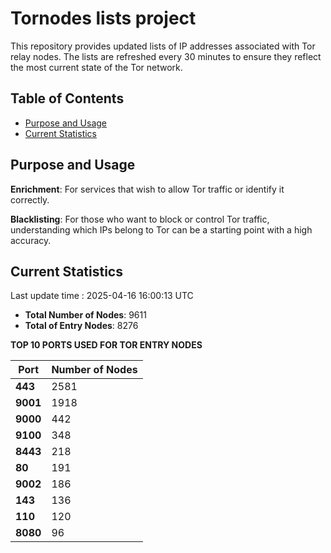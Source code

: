 # Tornodes lists project

This repository provides updated lists of IP addresses associated with Tor relay nodes. The lists are refreshed every 30 minutes to ensure they reflect the most current state of the Tor network.

## Table of Contents

- [Purpose and Usage](#purpose-and-usage)
- [Current Statistics](#current-statistics)


## Purpose and Usage

**Enrichment**: For services that wish to allow Tor traffic or identify it correctly.

**Blacklisting**: For those who want to block or control Tor traffic, understanding which IPs belong to Tor can be a starting point with a high accuracy.

## Current Statistics

Last update time : 2025-04-16 16:00:13 UTC

- **Total Number of Nodes**: 9611
- **Total of Entry Nodes**: 8276

**TOP 10 PORTS USED FOR TOR ENTRY NODES**

| **Port** | **Number of Nodes** |
|------|-----------------|
| **443**   | 2581  |
| **9001**   | 1918  |
| **9000**   | 442  |
| **9100**   | 348  |
| **8443**   | 218  |
| **80**   | 191  |
| **9002**   | 186  |
| **143**   | 136  |
| **110**   | 120  |
| **8080**   | 96  |

